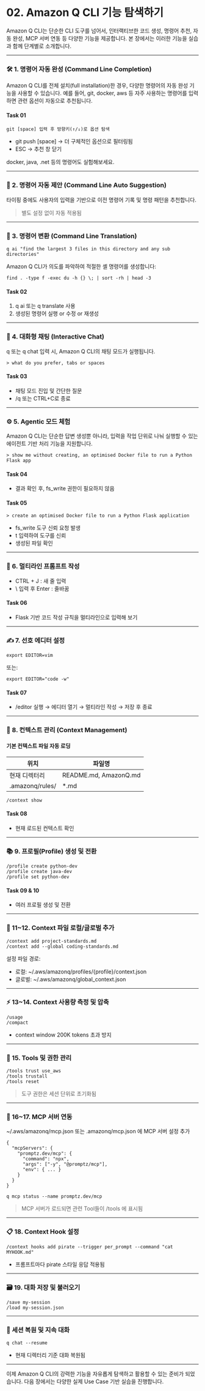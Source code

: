 # 02. Amazon Q CLI 기능 탐색하기

Amazon Q CLI는 단순한 CLI 도구를 넘어서, 인터랙티브한 코드 생성, 명령어 추천, 자동 완성, MCP 서버 연동 등 다양한 기능을 제공합니다. 본 장에서는 이러한 기능을 실습과 함께 단계별로 소개합니다.

***

### 🛠️ 1. 명령어 자동 완성 (Command Line Completion)

Amazon Q CLI를 전체 설치(full installation)한 경우, 다양한 명령어의 자동 완성 기능을 사용할 수 있습니다. 예를 들어, git, docker, aws 등 자주 사용하는 명령어를 입력하면 관련 옵션이 자동으로 추천됩니다.

#### Task 01

```
git [space] 입력 후 방향키(↑/↓)로 옵션 탐색
```

* git push \[space] → 더 구체적인 옵션으로 필터링됨
* ESC → 추천 창 닫기

docker, java, .net 등의 명령어도 실험해보세요.

***

### 🔎 2. 명령어 자동 제안 (Command Line Auto Suggestion)

타이핑 중에도 사용자의 입력을 기반으로 이전 명령어 기록 및 명령 패턴을 추천합니다.

> 별도 설정 없이 자동 적용됨

***

### 🤖 3. 명령어 변환 (Command Line Translation)

```
q ai "find the largest 3 files in this directory and any sub directories"
```

Amazon Q CLI가 의도를 파악하여 적절한 셸 명령어를 생성합니다:

```
find . -type f -exec du -h {} \; | sort -rh | head -3
```

#### Task 02

1. q ai 또는 q translate 사용
2. 생성된 명령어 실행 or 수정 or 재생성

***

### 💬 4. 대화형 채팅 (Interactive Chat)

q 또는 q chat 입력 시, Amazon Q CLI의 채팅 모드가 실행됩니다.

```
> what do you prefer, tabs or spaces
```

#### Task 03

* 채팅 모드 진입 및 간단한 질문
* /q 또는 CTRL+C로 종료

***

### ⚙️ 5. Agentic 모드 체험

Amazon Q CLI는 단순한 답변 생성뿐 아니라, 입력을 작업 단위로 나눠 실행할 수 있는 에이전트 기반 처리 기능을 지원합니다.

```
> show me without creating, an optimised Docker file to run a Python Flask app
```

#### Task 04

* 결과 확인 후, fs\_write 권한이 필요하지 않음



#### Task 05

```
> create an optimised Docker file to run a Python Flask application
```

* fs\_write 도구 신뢰 요청 발생
* t 입력하여 도구를 신뢰
* 생성된 파일 확인

***

### 🧾 6. 멀티라인 프롬프트 작성

* CTRL + J : 새 줄 입력
* \ 입력 후 Enter : 줄바꿈

#### Task 06

* Flask 기반 코드 작성 규칙을 멀티라인으로 입력해 보기

***

### ✍️ 7. 선호 에디터 설정

```
export EDITOR=vim
```

또는:

```
export EDITOR="code -w"
```

#### Task 07

* /editor 실행 → 에디터 열기 → 멀티라인 작성 → 저장 후 종료

***

### 🧠 8. 컨텍스트 관리 (Context Management)

#### 기본 컨텍스트 파일 자동 로딩

| 위치              | 파일명                   |
| --------------- | --------------------- |
| 현재 디렉터리         | README.md, AmazonQ.md |
| .amazonq/rules/ | \*.md                 |

```
/context show
```

#### Task 08

* 현재 로드된 컨텍스트 확인

***

### 📚 9. 프로필(Profile) 생성 및 전환

```
/profile create python-dev
/profile create java-dev
/profile set python-dev
```

#### Task 09 & 10

* 여러 프로필 생성 및 전환

***

### 📁 11\~12. Context 파일 로컬/글로벌 추가

```
/context add project-standards.md
/context add --global coding-standards.md
```

설정 파일 경로:

* 로컬: \~/.aws/amazonq/profiles/{profile}/context.json
* 글로벌: \~/.aws/amazonq/global\_context.json

***

### ⚡ 13\~14. Context 사용량 측정 및 압축

```
/usage
/compact
```

* context window 200K tokens 초과 방지

***

### 🔐 15. Tools 및 권한 관리

```
/tools trust use_aws
/tools trustall
/tools reset
```

> 도구 권한은 세션 단위로 초기화됨

***

### 🧩 16\~17. MCP 서버 연동

\~/.aws/amazonq/mcp.json 또는 .amazonq/mcp.json 에 MCP 서버 설정 추가

```
{
  "mcpServers": {
    "promptz.dev/mcp": {
      "command": "npx",
      "args": ["-y", "@promptz/mcp"],
      "env": { ... }
    }
  }
}
```

```
q mcp status --name promptz.dev/mcp
```

> MCP 서버가 로드되면 관련 Tool들이 /tools 에 표시됨

***

### 📋 18. Context Hook 설정

```
/context hooks add pirate --trigger per_prompt --command "cat MYHOOK.md"
```

* 프롬프트마다 pirate 스타일 응답 적용됨

***

### 🗃️ 19. 대화 저장 및 불러오기

```
/save my-session
/load my-session.json
```

***

### 🔁 세션 복원 및 지속 대화

```
q chat --resume
```

* 현재 디렉터리 기준 대화 복원됨

***

이제 Amazon Q CLI의 강력한 기능을 자유롭게 탐색하고 활용할 수 있는 준비가 되었습니다. 다음 장에서는 다양한 실제 Use Case 기반 실습을 진행합니다.
